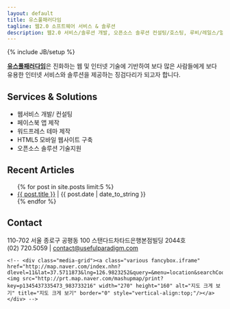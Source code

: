 ```yaml
---
layout: default
title: 유스풀패러다임
tagline: 웹2.0 소프트웨어 서비스 & 솔루션
description: 웹2.0 서비스/솔루션 개발, 오픈소스 솔루션 컨설팅/호스팅, 루비/레일스/얼랭 개발, 페이스북 앱 개발/제작, 워드프레스 웹사이트 제작,  페이스북Facebook/트위터Twitter/소셜웹SocialWeb 개발 및 컨설팅
---
```

{% include JB/setup %}

<p class="about justify">
  <strong><a href="/">유스풀패러다임</a></strong>은
	진화하는 웹 및 인터넷 기술에 기반하여 보다 많은 사람들에게 보다 유용한 인터넷 서비스와 솔루션을 제공하는 징검다리가 되고자 합니다.
</p>


## Services & Solutions

<ul>
	<li>웹서비스 개발/ 컨설팅</li>
	<li>페이스북 앱 제작</li>
	<li>워드프레스 테마 제작</li>
	<li>HTML5 모바일 웹사이트 구축</li>
	<li>오픈소스 솔루션 기술지원</li>
</ul>	


## Recent Articles

<ul class="posts">
  {% for post in site.posts limit:5 %}
    <!-- <li><span>{{ post.date | date_to_string }}</span> &raquo; <a href="{{ BASE_PATH }}{{ post.url }}">{{ post.title }}</a></li> -->
    <li><a href="{{ BASE_PATH }}{{ post.url }}">{{ post.title }}</a> | <span>{{ post.date | date_to_string }}</span></li>
  {% endfor %}
</ul>

## Contact

<p>
110-702 서울 종로구 공평동 100 스탠다드차타드은행본점빌딩 2044호<br/>
(02) 720.5059 | <a href='mailto:contact@usefulparadigm.com'>contact@usefulparadigm.com</a><br/>

	<!-- <div class="media-grid"><a class="various fancybox.iframe" href="http://map.naver.com/index.nhn?dlevel=11&lat=37.5711873&lng=126.9823252&query=&menu=location&searchCoord=&tab=1&pinId=30858388&pinType=site&pinTitle=7Jyg7Iqk7ZKA7Yyo65%2Bs64uk7J6E&mapMode=0&enc=b64"><img src="http://prt.map.naver.com/mashupmap/print?key=p1345437335473_983733216" width="270" height="160" alt="지도 크게 보기" title="지도 크게 보기" border="0" style="vertical-align:top;"/></a></div> -->
</p>

